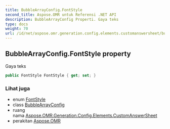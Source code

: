 ```yaml
---
title: BubbleArrayConfig.FontStyle
second_title: Aspose.OMR untuk Referensi .NET API
description: BubbleArrayConfig Properti. Gaya teks
type: docs
weight: 70
url: /id/net/aspose.omr.generation.config.elements.customanswersheet/bubblearrayconfig/fontstyle/
---
```

## BubbleArrayConfig.FontStyle property

Gaya teks

```csharp
public FontStyle FontStyle { get; set; }
```

### Lihat juga

* enum [FontStyle](../../../aspose.omr.generation/fontstyle/)
* class [BubbleArrayConfig](../)
* ruang nama [Aspose.OMR.Generation.Config.Elements.CustomAnswerSheet](../../bubblearrayconfig/)
* perakitan [Aspose.OMR](../../../)


